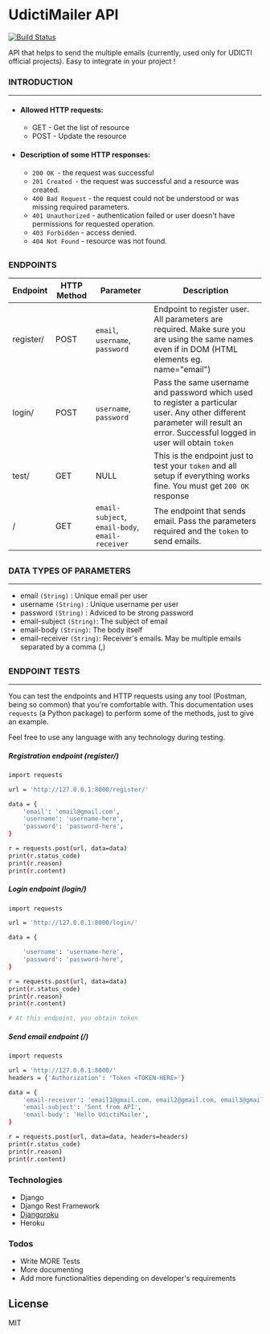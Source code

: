 # UdictiMailer API


[![Build Status](https://travis-ci.org/joemccann/dillinger.svg?branch=master)](https://github.com/maen08)

API that helps to send the multiple emails (currently, used only for UDICTI official projects). Easy to integrate in your project !



### INTRODUCTION
---
- #### Allowed HTTP requests:

  - GET - Get the list of resource
  - POST - Update the resource


- #### Description of some HTTP responses:

  - `200 OK `- the request was successful 
  - `201 Created `- the request was successful and a resource was created.
  - `400 Bad Request` - the request could not be understood or was missing required parameters.
  - `401 Unauthorized` - authentication failed or user doesn't have permissions for requested operation.
  - `403 Forbidden` - access denied.
  - `404 Not Found` - resource was not found.

##
##

### ENDPOINTS

Endpoint | HTTP Method | Parameter | Description
| ------ | ------ | ------ | ------ |
| register/ | POST | `email`, `username`, `password` | Endpoint to register user. All parameters are required. Make sure you are using the same names even if in DOM (HTML elements eg. name="email")
| login/ | POST | `username`, `password` | Pass the same username and password which used to register a particular user. Any other different parameter will result an error. Successful logged in user will obtain `token`
| test/ |GET | NULL | This is the endpoint just to test your `token` and all setup if everything works fine. You must get `200 OK` response
| / | GET | `email-subject`, `email-body`, `email-receiver` | The endpoint that sends email. Pass the parameters required and the `token` to send emails.

##
##

### DATA TYPES OF PARAMETERS
---
- email `(String)` : Unique email per user
-  username `(String)` : Unique username per user
-   password `(String)` : Adviced to be strong password
-   email-subject `(String)`: The subject of email
-   email-body `(String)`: The body itself
-   email-receiver `(String)`: Receiver's emails. May be multiple emails separated by a comma (,)

##
##

### ENDPOINT TESTS
---
You can test the endpoints and HTTP requests using any tool (Postman, being so common) that you're comfortable with. This documentation uses `requests` (a Python package) to perform some of the methods, just to give an example.

Feel free to use any language with any technology during testing.

##### Registration endpoint (register/)

```sh
import requests

url = 'http://127.0.0.1:8000/register/'

data = {
    'email': 'email@gmail.com', 
    'username': 'username-here',
    'password': 'password-here',
}

r = requests.post(url, data=data)
print(r.status_code)
print(r.reason)
print(r.content)
```


##### Login endpoint (login/)

```sh
import requests

url = 'http://127.0.0.1:8000/login/'

data = {

    'username': 'username-here',
    'password': 'password-here',
}

r = requests.post(url, data=data)
print(r.status_code)
print(r.reason)
print(r.content)

# At this endpoint, you obtain token
```


##### Send email endpoint (/)
```sh
import requests

url = 'http://127.0.0.1:8000/'
headers = {'Authorization': 'Token <TOKEN-HERE>'}

data = {
    'email-receiver': 'email1@gmail.com, email2@gmail.com, email3@gmail.com',
    'email-subject': 'Sent from API',
    'email-body': 'Hello UdictiMailer',
}

r = requests.post(url, data=data, headers=headers)
print(r.status_code)
print(r.reason)
print(r.content)
```
### Technologies
- Django
- Django Rest Framework
- [Djangoroku](https://pypi.org/project/djangoroku/)
- Heroku


### Todos

 - Write MORE Tests
 - More documenting
 - Add more functionalities depending on developer's requirements
 

License
----

MIT


